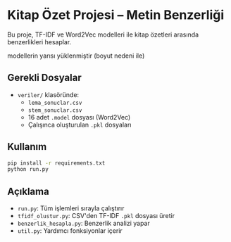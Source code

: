 # Kitap Özet Projesi – Metin Benzerliği

Bu proje, TF-IDF ve Word2Vec modelleri ile kitap özetleri arasında benzerlikleri hesaplar.

modellerin yarısı yüklenmiştir (boyut nedeni ile)

## Gerekli Dosyalar

- `veriler/` klasöründe:
  - `lema_sonuclar.csv`
  - `stem_sonuclar.csv`
  - 16 adet `.model` dosyası (Word2Vec)
  - Çalışınca oluşturulan `.pkl` dosyaları

## Kullanım

```bash
pip install -r requirements.txt
python run.py
```

## Açıklama

- `run.py`: Tüm işlemleri sırayla çalıştırır
- `tfidf_olustur.py`: CSV'den TF-IDF `.pkl` dosyası üretir
- `benzerlik_hesapla.py`: Benzerlik analizi yapar
- `util.py`: Yardımcı fonksiyonlar içerir
